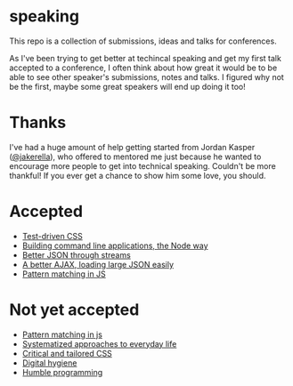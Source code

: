 # speaking

This repo is a collection of submissions, ideas and talks for conferences.

As I've been trying to get better at techincal speaking and get my first talk
accepted to a conference, I often think about how great it would be to be able
to see other speaker's submissions, notes and talks. I figured why not be the
first, maybe some great speakers will end up doing it too!

# Thanks

I've had a huge amount of help getting started from Jordan Kasper
([@jakerella](https://github.com/jakerella/)), who offered to mentored me just
because he wanted to encourage more people to get into technical speaking.
Couldn't be more thankful! If you ever get a chance to show him some love, you
should.

# Accepted

- [Test-driven CSS](test-driven-css.md)
- [Building command line applications, the Node way](command-line-node.md)
- [Better JSON through streams](better-json-through-streams.md)
- [A better AJAX, loading large JSON easily](oboe-talk.md)
- [Pattern matching in JS](pattern-matching-in-js.org)

# Not yet accepted

- [Pattern matching in js](pattern-matching-in-js.org)
- [Systematized approaches to everyday life](systematized-life.md)
- [Critical and tailored CSS](tailored-css.md)
- [Digital hygiene](digital-hygiene.md)
- [Humble programming](humble-programming.org)
